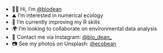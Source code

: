 - 👋🏻 Hi, I’m [@biodean](https://github.com/biodean)
- ⛰ I’m interested in numerical ecology
- 🐛 I’m currently improving my R skills
- 🌍 I’m looking to collaborate on environmental data analysis
- 🐝 Contact me via Instagram: [@bio_dean_](https://www.instagram.com/bio_dean_/)
- 📷 See my photos on Unsplash: [@ecobean](https://unsplash.com/@ecobean)

<!---
biodean/biodean is a ✨ special ✨ repository because its `README.md` (this file) appears on your GitHub profile.
You can click the Preview link to take a look at your changes.
--->
